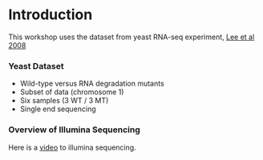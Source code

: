 # Introduction

This workshop uses the dataset from yeast RNA-seq experiment, <a href="https://journals.plos.org/plosgenetics/article?id=10.1371/journal.pgen.1000299">Lee et al 2008 </a>

### Yeast Dataset
- Wild-type versus RNA degradation mutants
- Subset of data (chromosome 1)
- Six samples (3 WT / 3 MT)
- Single end sequencing


### Overview of Illumina Sequencing
Here is a <a href="https://www.youtube.com/watch?v=womKfikWlxM">video</a> to illumina sequencing.





